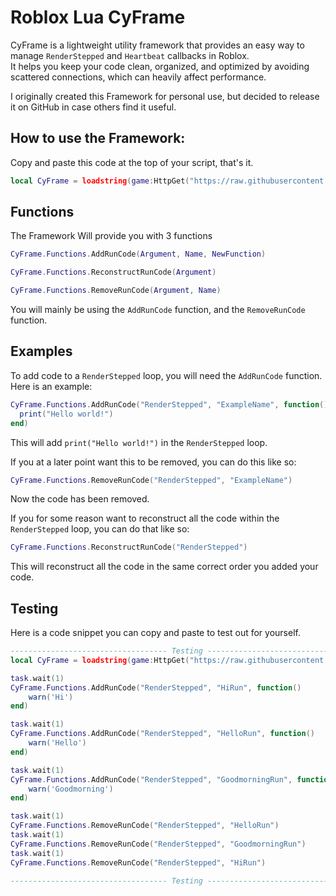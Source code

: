 # Roblox Lua CyFrame

CyFrame is a lightweight utility framework that provides an easy way to manage `RenderStepped` and `Heartbeat` callbacks in Roblox.  
It helps you keep your code clean, organized, and optimized by avoiding scattered connections, which can heavily affect performance.

I originally created this Framework for personal use, but decided to release it on GitHub in case others find it useful.

## How to use the Framework:

Copy and paste this code at the top of your script, that's it.

```lua
local CyFrame = loadstring(game:HttpGet("https://raw.githubusercontent.com/cyerc/CyFrame/main/Source.lua"))() 
```

## Functions

The Framework Will provide you with 3 functions

```lua
CyFrame.Functions.AddRunCode(Argument, Name, NewFunction)
```
```lua
CyFrame.Functions.ReconstructRunCode(Argument)
```
```lua
CyFrame.Functions.RemoveRunCode(Argument, Name)
```

You will mainly be using the `AddRunCode` function, and the `RemoveRunCode` function.

## Examples

To add code to a `RenderStepped` loop, you will need the `AddRunCode` function. Here is an example:
```lua
CyFrame.Functions.AddRunCode("RenderStepped", "ExampleName", function()
  print("Hello world!")
end)
```
This will add `print("Hello world!")` in the `RenderStepped` loop.

If you at a later point want this to be removed, you can do this like so:
```lua
CyFrame.Functions.RemoveRunCode("RenderStepped", "ExampleName")
```
Now the code has been removed. 

If you for some reason want to reconstruct all the code within the `RenderStepped` loop, you can do that like so:
```lua
CyFrame.Functions.ReconstructRunCode("RenderStepped")
```
This will reconstruct all the code in the same correct order you added your code. 

## Testing

Here is a code snippet you can copy and paste to test out for yourself.
```lua
----------------------------------- Testing -----------------------------------
local CyFrame = loadstring(game:HttpGet("https://raw.githubusercontent.com/cyerc/CyFrame/refs/heads/main/Source.lua"))()

task.wait(1)
CyFrame.Functions.AddRunCode("RenderStepped", "HiRun", function()
    warn('Hi')
end)

task.wait(1)
CyFrame.Functions.AddRunCode("RenderStepped", "HelloRun", function()
    warn('Hello')
end)

task.wait(1)
CyFrame.Functions.AddRunCode("RenderStepped", "GoodmorningRun", function()
    warn('Goodmorning')
end)

task.wait(1)
CyFrame.Functions.RemoveRunCode("RenderStepped", "HelloRun")
task.wait(1)
CyFrame.Functions.RemoveRunCode("RenderStepped", "GoodmorningRun")
task.wait(1)
CyFrame.Functions.RemoveRunCode("RenderStepped", "HiRun")

----------------------------------- Testing -----------------------------------
```

